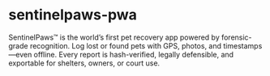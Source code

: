 # sentinelpaws-pwa
SentinelPaws™ is the world’s first pet recovery app powered by forensic-grade recognition. Log lost or found pets with GPS, photos, and timestamps—even offline. Every report is hash-verified, legally defensible, and exportable for shelters, owners, or court use.
